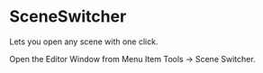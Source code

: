 # SceneSwitcher
Lets you open any scene with one click.

Open the Editor Window from Menu Item Tools -> Scene Switcher.
